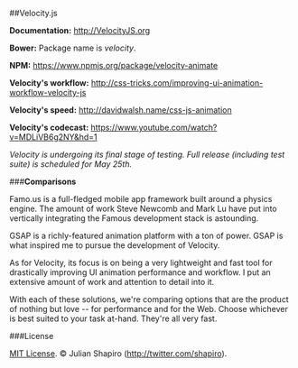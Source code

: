 ##Velocity.js

**Documentation:** http://VelocityJS.org

**Bower:**
Package name is *velocity*.

**NPM:**
https://www.npmjs.org/package/velocity-animate

**Velocity's workflow:** http://css-tricks.com/improving-ui-animation-workflow-velocity-js

**Velocity's speed:** http://davidwalsh.name/css-js-animation

**Velocity's codecast:** https://www.youtube.com/watch?v=MDLiVB6g2NY&hd=1

*Velocity is undergoing its final stage of testing. Full release (including test suite) is scheduled for May 25th.*

###**Comparisons**

Famo.us is a full-fledged mobile app framework built around a physics engine. The amount of work Steve Newcomb and Mark Lu have put into vertically integrating the Famous development stack is astounding.

GSAP is a richly-featured animation platform with a ton of power. GSAP is what inspired me to pursue the development of Velocity.

As for Velocity, its focus is on being a very lightweight and fast tool for drastically improving UI animation performance and workflow. I put an extensive amount of work and attention to detail into it.

With each of these solutions, we're comparing options that are the product of nothing but love -- for performance and for the Web. Choose whichever is best suited to your task at-hand. They're all very fast.

###License

[MIT License](LICENSE). © Julian Shapiro (http://twitter.com/shapiro).
